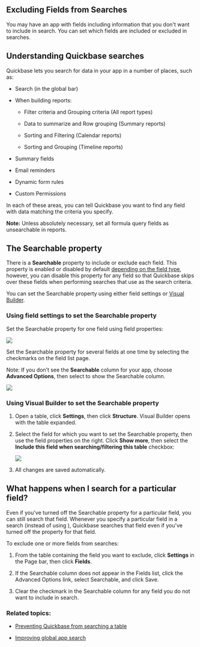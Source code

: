 ## Excluding Fields from Searches

You may have an app with fields including information that you don't want to include in search. You can set which fields are included or excluded in searches.

## Understanding Quickbase searches

Quickbase lets you search for data in your app in a number of places, such as:

-   Search (in the global bar)
    
-   When building reports:
    
    -   Filter criteria and Grouping criteria (All report types)
        
    -   Data to summarize and Row grouping (Summary reports)
        
    -   Sorting and Filtering (Calendar reports)
        
    -   Sorting and Grouping (Timeline reports)
        
-   Summary fields
    
-   Email reminders
    
-   Dynamic form rules
    
-   Custom Permissions
    

In each of these areas, you can tell Quickbase you want to find any field with data matching the criteria you specify.

**Note:** Unless absolutely necessary, set all formula query fields as unsearchable in reports.

## The Searchable property

There is a **Searchable** property to include or exclude each field. This property is enabled or disabled by default [depending on the field type](https://helpv2.quickbase.com/hc/en-us/articles/4570297480980-About-field-types-), however, you can disable this property for any field so that Quickbase skips over these fields when performing searches that use **<Some field>** as the search criteria.

You can set the Searchable property using either field settings or [Visual Builder](https://helpv2.quickbase.com/hc/en-us/articles/4570376993300-Quickbase-Visual-Builder-).

### Using field settings to set the Searchable property

Set the Searchable property for one field using field properties:

![](https://helpv2.quickbase.com/hc/article_attachments/4572802513428/searchable_property_per_field.png)

Set the Searchable property for several fields at one time by selecting the checkmarks on the field list page.

Note: If you don’t see the **Searchable** column for your app, choose **Advanced Options**, then select to show the Searchable column.

![](https://helpv2.quickbase.com/hc/article_attachments/4572802520724/searchable_column.png)

### Using Visual Builder to set the Searchable property

1.  Open a table, click **Settings**, then click **Structure**. Visual Builder opens with the table expanded.
    
2.  Select the field for which you want to set the Searchable property, then use the field properties on the right. Click **Show more**, then select the **Include this field when searching/filtering this table** checkbox:
    
    ![](https://helpv2.quickbase.com/hc/article_attachments/4572817161236/vb-searchable.png)
    
3.  All changes are saved automatically.
    

## What happens when I search for a particular field?

Even if you've turned off the Searchable property for a particular field, you can still search that field. Whenever you specify a particular field in a search (instead of using <Some field>), Quickbase searches that field even if you've turned off the property for that field.

To exclude one or more fields from <Some field> searches:

1.  From the table containing the field you want to exclude, click **Settings** in the Page bar, then click **Fields**.
    
2.  If the Searchable column does not appear in the Fields list, click the Advanced Options link, select Searchable, and click Save.
    
3.  Clear the checkmark in the Searchable column for any field you do not want to include in search. 
    

### Related topics:

-   [Preventing Quickbase from searching a table](https://helpv2.quickbase.com/hc/en-us/articles/4570352802964-Prevent-Quickbase-from-Searching-a-Table-)
    
-   [Improving global app search](https://helpv2.quickbase.com/hc/en-us/articles/4570136223764-Improving-Global-App-Search-)
